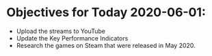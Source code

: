 # Objectives for Today 2020-06-01:

- Upload the streams to YouTube
- Update the Key Performance Indicators
- Research the games on Steam that were released in May 2020.
